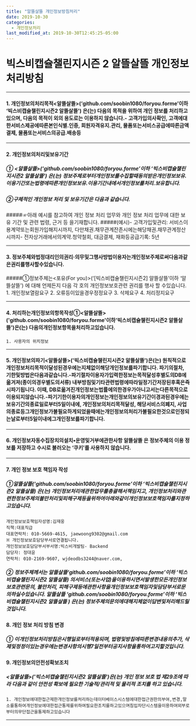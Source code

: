 ```yaml
---
title: "알뜰살뜰 개인정보방침처리"
date: 2019-10-30
categories:
  - 개인정보처리
last_modified_at: 2019-10-30T12:45:25-05:00
---
```

# 빅스비캡슐챌린지시즌 2 알뜰살뜰 개인정보 처리방침

* * *

#### 1. 개인정보의처리목적<알뜰살뜰>(‘github.com/soobin1080/foryou.forme’이하 ‘빅스비캡슐챌린지시즌2 알뜰살뜰') 은(는) 다음의 목적을 위하여 개인 정보를 처리하고 있으며, 다음의 목적이 외의 용도로는 이용하지 않습니다.- 고객가입의사확인, 고객에대한서비스제공에따른본인식별.인증, 회원자격유지.관리, 물품또는서비스공급에따른금액결제, 물품또는서비스의공급.배송등
- - -
#### 2. 개인정보의처리및보유기간
##### ① <알뜰살뜰>(‘github.com/soobin1080/foryou.forme’이하 ‘빅스비캡슐챌린지시즌2 알뜰살뜰') 은(는) 정보주체로부터개인정보를수집할때동의받은개인정보보유.이용기간또는법령에따른개인정보보유.이용기간내에서개인정보를처리.보유합니다.
##### ②구체적인 개인정보 처리 및 보유기간은 다음과 같습니다.
#####☞아래 예시를 참고하여 개인 정보 처리 업무와 개인 정보 처리 업무에 대한 보유 기간 및 관련 법령, 근거 등 을기재합니다.
#####(예시)- 고객가입및관리: 서비스이용계약또는회원가입해지시까지, 다만채권.채무관계잔존시에는해당채권.채무관계정산시까지- 전자상거래에서의계약.청약철회, 대금결제, 재화등공급기록: 5년
- - -
#### 3. 정보주체와법정대리인의권리·의무및그행사방법이용자는개인정보주체로써다음과같은권리를행사할수있습니다.
#####①정보주체는<포유(For you)>(‘[빅스비캡슐챌린지시즌2] 알뜰살뜰’이하 ‘알뜰살뜰') 에 대해 언제든지 다음 각 호의 개인정보보호관련 권리를 행사 할 수있습니다.
	1. 개인정보열람요구 2. 오류등이있을경우정정요구 3. 삭제요구 4. 처리정지요구
- - -
#### 4. 처리하는개인정보의항목작성①<알뜰살뜰>('github.com/soobin1080/foryou.forme'이하'빅스비캡슐챌린지시즌2 알뜰살뜰')은(는) 다음의개인정보항목을처리하고있습니다.
	1. 사용자의 위치정보
- - -
#### 5. 개인정보의파기<알뜰살뜰>('빅스비캡슐챌린지시즌2 알뜰살뜰')은(는) 원칙적으로개인정보처리목적이달성된경우에는지체없이해당개인정보를파기합니다. 파기의절차, 기한및방법은다음과같습니다.-파기절차이용자가입력한정보는목적달성후별도의DB에옮겨져(종이의경우별도의서류) 내부방침및기타관련법령에따라일정기간저장된후혹은즉시파기됩니다. 이때, DB로옮겨진개인정보는법률에의한경우가아니고서는다른목적으로이용되지않습니다.-파기기한이용자의개인정보는개인정보의보유기간이경과된경우에는보유기간의종료일로부터5일이내에, 개인정보의처리목적달성, 해당서비스의폐지, 사업의종료등그개인정보가불필요하게되었을때에는개인정보의처리가불필요한것으로인정되는날로부터5일이내에그개인정보를파기합니다.
- - -
#### 6. 개인정보자동수집장치의설치•운영및거부에관한사항 알뜰살뜰 은 정보주체의 이용 정보를 저장하고 수시로 불러오는 ‘쿠키’를 사용하지 않습니다.
- - -
#### 7. 개인 정보 보호 책임자 작성
##### ①알뜰살뜰(‘github.com/soobin1080/foryou.forme’이하 ‘빅스비캡슐챌린지시즌2 알뜰살뜰) 은(는) 개인정보처리에관한업무를총괄해서책임지고, 개인정보처리와관련한정보주체의불만처리및피해구제등을위하여아래와같이개인정보보호책임자를지정하고있습니다.
	개인정보보호책임자성명:김재웅
    직책:대표직급
    대표연락처: 010-5669-4615, jaewoong9302@gmail.com
    ※ 개인정보보호담당부서로연결됩니다.
    개인정보보호담당부서부서명:빅스비개발팀- Backend
    담당자: 정대윤
    연락처: 010-2169-9607, wjdeodbs3244@naver.com,
##### ② 정보주체께서는 알뜰살뜰‘github.com/soobin1080/foryou.forme’이하 ‘빅스비캡슐챌린지시즌2 알뜰살뜰) 의서비스(또는사업)을이용하시면서발생한모든개인정보보호관련문의, 불만처리, 피해구제등에관한사항을개인정보보호책임자및담당부서로문의하실수있습니다. 알뜰살뜰  ‘github.com/soobin1080/foryou.forme’이하 ‘빅스비캡슐챌린지시즌2 알뜰살뜰 ) 은(는) 정보주체의문의에대해지체없이답변및처리해드릴것입니다.
#### 8. 개인 정보 처리 방침 변경
##### ① 이개인정보처리방침은시행일로부터적용되며, 법령및방침에따른변경내용의추가, 삭제및정정이있는경우에는변경사항의시행7일전부터공지사항을통하여고지할것입니다.
#### 9. 개인정보의안전성확보조치
##### <알뜰살뜰>('빅스비캡슐챌린지시즌2 알뜰살뜰')은(는) 개인 정보 보호 법 제29조에 따라 다음과 같이 안전성 확보에 필요한 기술적/관리적 및 물리적 조치를 하고 있습니다.
	1. 개인정보에대한접근제한개인정보를처리하는데이터베이스시스템에대한접근권한의부여,변경,말소를통하여개인정보에대한접근통제를위하여필요한조치를하고있으며침입차단시스템을이용하여외부로부터의무단접근을통제하고있습니다
* * *
